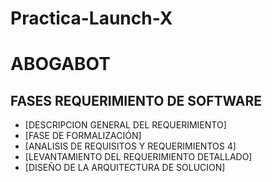 # Practica-Launch-X

ABOGABOT
==========================

FASES REQUERIMIENTO DE SOFTWARE 
--------------------------
- [DESCRIPCION GENERAL DEL REQUERIMIENTO]
- [FASE DE FORMALIZACIÓN]
- [ANALISIS DE REQUISITOS Y REQUERIMIENTOS	4]
- [LEVANTAMIENTO DEL REQUERIMIENTO DETALLADO]
- [DISEÑO DE LA ARQUITECTURA DE SOLUCION]
